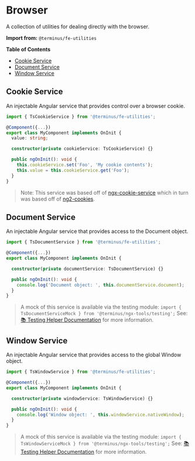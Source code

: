 <h1>Browser</h1>

A collection of utilities for dealing directly with the browser.

**Import from:** `@terminus/fe-utilities`

<!-- START doctoc generated TOC please keep comment here to allow auto update -->
<!-- DON'T EDIT THIS SECTION, INSTEAD RE-RUN doctoc TO UPDATE -->
**Table of Contents**

- [Cookie Service](#cookie-service)
- [Document Service](#document-service)
- [Window Service](#window-service)

<!-- END doctoc generated TOC please keep comment here to allow auto update -->

## Cookie Service

An injectable Angular service that provides control over a browser cookie.

```typescript
import { TsCookieService } from '@terminus/fe-utilities';

@Component({...})
export class MyComponent implements OnInit {
  value: string;

  constructor(private cookieService: TsCookieService) {}

  public ngOnInit(): void {
    this.cookieService.set('Foo', 'My cookie contents');
    this.value = this.cookieService.get('Foo');
  }
}
```

> Note: This service was based off of [ngx-cookie-service] which in turn was
> based off of [ng2-cookies].

## Document Service

An injectable Angular service that provides access to the Document object.

```typescript
import { TsDocumentService } from '@terminus/fe-utilities';

@Component({...})
export class MyComponent implements OnInit {

  constructor(private documentService: TsDocumentService) {}

  public ngOnInit(): void {
    console.log('Document object: ', this.documentService.document);
  }
}
```

> A mock of this service is available via the testing module:
> `import { TsDocumentServiceMock } from '@terminus/ngx-tools/testing';`
> See: [:books: Testing Helper Documentation][docs-testing] for more information.

## Window Service

An injectable Angular service that provides access to the global Window object.

```typescript
import { TsWindowService } from '@terminus/fe-utilities';

@Component({...})
export class MyComponent implements OnInit {

  constructor(private windowService: TsWindowService) {}

  public ngOnInit(): void {
    console.log('Window object: ', this.windowService.nativeWindow);
  }
}
```

> A mock of this service is available via the testing module:
> `import { TsWindowServiceMock } from '@terminus/ngx-tools/testing';`
> See: [:books: Testing Helper Documentation][docs-testing] for more information.


<!-- LINKS -->
[docs-testing]:       https://github.com/GetTerminus/ngx-tools/tree/release/ngx-tools/testing/README.md
[ngx-cookie-service]: https://github.com/7leads/ngx-cookie-service
[ng2-cookies]:        https://github.com/BCJTI/ng2-cookies
